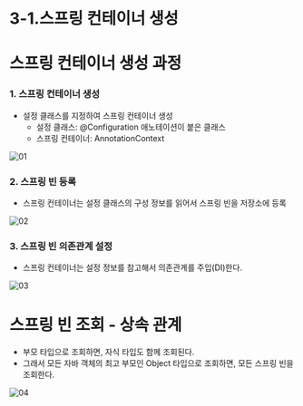 # 3-1.스프링 컨테이너 생성

# 스프링 컨테이너 생성 과정

### 1. 스프링 컨테이너 생성

- 설정 클래스를 지정하여 스프링 컨테이너 생성
    - 설정 클래스: @Configuration 애노테이션이 붙은 클래스
    - 스프링 컨테이너: AnnotationContext

![01](https://user-images.githubusercontent.com/52793122/160228369-48cc6929-18a2-4326-b10b-6b53caaf8086.png)

### 2. 스프링 빈 등록

- 스프링 컨테이너는 설정 클래스의 구성 정보를 읽어서 스프링 빈을 저장소에 등록

![02](https://user-images.githubusercontent.com/52793122/160228372-cf0deaff-7242-4b2a-b0ec-814e54638742.png)

### 3. 스프링 빈 의존관계 설정

- 스프링 컨테이너는 설정 정보를 참고해서 의존관계를 주입(DI)한다.

![03](https://user-images.githubusercontent.com/52793122/160228376-3b94a7c7-67af-4cb0-bc55-d7284d223385.png)

# 스프링 빈 조회 - 상속 관계

- 부모 타입으로 조회하면, 자식 타입도 함께 조회된다.
- 그래서 모든 자바 객체의 최고 부모인 Object 타입으로 조회하면, 모든 스프링 빈을 조회한다.

![04](https://user-images.githubusercontent.com/52793122/160228382-19a3084e-c8d7-4568-b2e5-2e420e76b94b.png)
